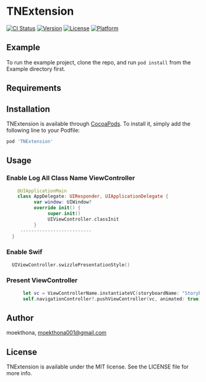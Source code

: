 # TNExtension

[![CI Status](https://img.shields.io/travis/moekthona/TNExtension.svg?style=flat)](https://travis-ci.org/moekthona/TNExtension)
[![Version](https://img.shields.io/cocoapods/v/TNExtension.svg?style=flat)](https://cocoapods.org/pods/TNExtension)
[![License](https://img.shields.io/cocoapods/l/TNExtension.svg?style=flat)](https://cocoapods.org/pods/TNExtension)
[![Platform](https://img.shields.io/cocoapods/p/TNExtension.svg?style=flat)](https://cocoapods.org/pods/TNExtension)

## Example

To run the example project, clone the repo, and run `pod install` from the Example directory first.

## Requirements

## Installation

TNExtension is available through [CocoaPods](https://cocoapods.org). To install
it, simply add the following line to your Podfile:

```ruby
pod 'TNExtension'
```
## Usage
  ### Enable Log All Class Name ViewController 
  ```swift
      @UIApplicationMain
      class AppDelegate: UIResponder, UIApplicationDelegate {
            var window: UIWindow?
            override init() {
                 super.init()
                 UIViewController.classInit
            }
       --------------------------
    }
  ```
  
  ### Enable Swif
   ```swift
     UIViewController.swizzlePresentationStyle()
   ```
  ### Present ViewController
  ```swift
        let vc = ViewControllerName.instantiateVC(storyboardName: "StoryboardName")
        self.navigationController?.pushViewController(vc, animated: true)
   ```
    
 

## Author

moekthona, moekthona001@gmail.com

## License

TNExtension is available under the MIT license. See the LICENSE file for more info.
